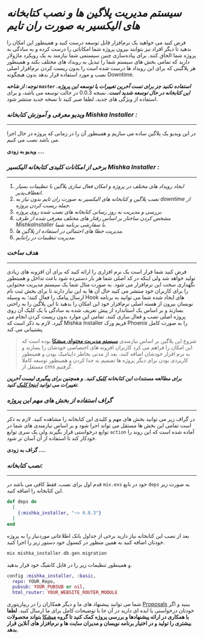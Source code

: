 # _سیستم مدیریت پلاگین ها و نصب کتابخانه های الیکسیر به صورت ران تایم_

فرض کنید می خواهید یک نرم‌افزار قابل توسعه درست کنید و همینطور این امکان را بدهید تا دیگر افراد نیز بتوانند بیرون پروژه شما امکاناتی را درست کرده و به سادگی به پروژه شما الحاق کنند. برای پیاده‌سازی چنین سیستمی شما نیازمند به یک رویکرد ماژولار دارید که تمامی بخش های سیستم شما را تبدیل به رویداد های مختلف بکند و همینطور هر پلاگینی که برای این رویداد ها درست شده است را بدون ریست کردن نرم‌افزار اصلی نصب و مورد استفاده قرار بدهد بدون هیچگونه Downtime.

**_توجه: از شاخه `master` استفاده نکنید جز برای تست آخرین تغییرات یا توسعه این پروژه. این کتابخانه در حال توسعه شدید است._** نسخه 0.0.3 در حالت توسعه می باشد، و برای استفاده از ویژگی های جدید، لطفا صبر کنید تا نسخه جدید منتشر شود.

### _ویدیو معرفی و آموزش کتابخانه Mishka Installer :_

---

در این ویدیو یک پلاگین ساده می سازیم و همینطور آن را در زمانی که پروژه در حال اجرا می باشد نصب می کنیم.

**ویدیو به زودی ....**

### _برخی از امکانات کلیدی کتابخانه الیکسیر Mishka Installer :_

---

1. _ایجاد رویداد های مختلف در پروژه و امکان فعال سازی پلاگین با تنظیمات بسیار انعطاف‌پذیر._
2. _نصب پلاگین و کتابخانه های الیکسیر به صورت ران تایم بدون نیاز به downtime از جمله ریست کردن پروژه._
3. _بررسی و مدیریت به روز رسانی کتابخانه های نصب شده روی پروژه._
4. _مشخص کردن ساختار بر اساس رفتار های مختلف معرفی شده از طرف MishkaInstaller یا سفارشی برنامه شما._
5. _مدیریت خطا های احتمالی در استفاده از پلاگین ها._
6. _مدیریت تنظیمات در رانتایم._

### _هدف ساخت_

---

فرض کنید شما قرار است یک نرم افزاری را ارائه کنید که برای آن افزونه های زیادی تولید خواهد شد ولی اینکه در کد اصلی شما هر بار دستبرده شود باعث تداخل و همینطور نگهداری سخت این نرم‌افزار می شود. به صورت مثال شما یک سیستم مدیریت محتوایی را برای کاربران خود منتشر می کنید حال آن ها به این نیاز دارند تا برای بخش ثبت نام ارسال پیامک را فعال کنند؛ به وسیله Hook های ایجاد شده شما می توانید به برنامه نویسان بیرون از هسته اصلی نرم‌افزار خود این امکان را بدهید تا این پلاگین را به راحتی بسازند و بر اساس یک استاندارد از پیش تعریف شده به سادگی با یک کلیک آن روی پروژه اصلی نصب و فعال سازی کنند. تمامی این موارد بدون ریست کردن انجام می گیرد.
لازم به ذکر است که Mishka Installer فریم ورک Phoenix را به صورت کامل پشتیبانی می کند

> شروع این پلاگین بر اساس نیازمندی [**سیستم مدیریت محتوای میشکا**](https://github.com/mishka-group/mishka-cms) بوده است که این امکان را فراهم می کرد کاربران افزونه های اختصاصی خودشان را بسازند و به نرم افزار خودشان اضافه کنند. بعد از مدتی بخاطر داینامیک بودن و همینطور کاربردی بودن برای دیگر پروژه ها تصمیم به جدا کردن و همینطور توسعه کاملا مستقل از cms گرفتیم.

**_برای مطالعه مستندات این کتابخانه [کلیک](https://hexdocs.pm/mishka_installer/) کنید._** **_و همچنین برای پیگیری لیست آخرین تغییرات می توانید [اینجا کلیک](https://github.com/mishka-group/mishka_installer/blob/master/CHANGELOG.md) کنید._**

### _گراف استفاده از بخش های مهم این پروژه_

---

در گراف زیر می توانید بخش های مهم و کلیدی این کتابخانه را مشاهده کنید. لازم به ذکر است تمامی این بخش ها مستقل می تواند اجرا شود و بر اساس نیازمندی های شما در توابع درخواستی قرار بگیرند ولی یک سری توابع `action` آماده شده است که این روند را خودکار کند تا استفاده از آن آسان تر شود.

**گراف به زودی ....**

### _نصب کتابخانه:_

---

قدم اول برای نصب، فقط کافی می باشد در `mix.exs` خود در تابع `deps` به صورت زیر این کتابخانه را اضافه کنید.

```elixir
def deps do
  [
    {:mishka_installer, "~> 0.0.3"}
  ]
end
```

بعد از نصب این کتابخانه نیاز دارید برخی از جداول بانک اطلاعاتی موردنیاز را به پروژه خودتان اضافه کنید به همین منظور در کنسول خود دستور زیر را اجرا کنید.

```elixir
mix mishka_installer.db.gen.migration
```

و همینطور تنظیمات زیر را در فایل کانفیگ خود قرار بدهید.

```elixir
config :mishka_installer, :basic,
  repo: YOUR_Repo,
  pubsub: YOUR_PUBSUB or nil,
  html_router: YOUR_WEBSITE_ROUTER_MODULE
```

شما می توانید پیشنهاد های ما و دیگر همکاران را در ریپازیتوری [Proposals](https://github.com/mishka-group/Proposals) ببنید و اگر خودتان درخواستی یا ایده ای دارید در آن جا با توضیحات کامل برای ما ارسال کنید. **لطفا با همکاری در ارائه پیشنهادها و بررسی پروژه کمک کنید تا گروه [میشکا](https://github.com/mishka-group) بتواند محصولات بیشتری را تولید و در اختیار برنامه نویسان و مدیران سایت ها و نرم‌افزار های آنلاین قرار بدهد**.
